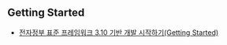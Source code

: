 ## Getting Started

-   [전자정부 표준 프레임워크 3.10 기반 개발 시작하기(Getting
    Started)](/egovframework/dev3.10/gettingstarted.md)
